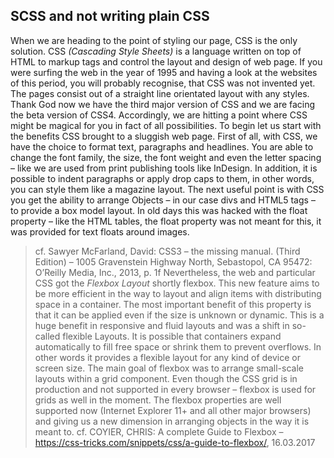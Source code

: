 ## SCSS and not writing plain CSS

When we are heading to the point of styling our page, CSS is the only solution. CSS *(Cascading Style Sheets)* is a language written on top of HTML to markup tags and control the layout and design of web page. If you were surfing the web in the year of 1995 and having a look at the websites of this period, you will probably recognise, that CSS was not invented yet. The pages consist out of a straight line orientated layout with any styles. Thank God now we have the third major version of CSS and we are facing the beta version of CSS4. Accordingly, we are hitting a point where CSS might be magical for you in fact of all possibilities. To begin let us start with the benefits CSS brought to a sluggish web page. First of all, with CSS, we have the choice to format text, paragraphs and headlines. You are able to change the font family, the size, the font weight and even the letter spacing – like we are used from print publishing tools like InDesign. In addition, it is possible to indent paragraphs or apply drop caps to them, in other words, you can style them like a magazine layout. The next useful point is with CSS you get the ability to arrange Objects – in our case divs and HTML5 tags – to provide a box model layout. In old days this was hacked with the float property – like the HTML tables, the float property was not meant for this, it was provided for text floats around images. 
> cf. Sawyer McFarland, David: CSS3 – the missing manual. (Third Edition) – 1005 Gravenstein Highway North, Sebastopol, CA 95472: O’Reilly Media, Inc., 2013, p. 1f
Nevertheless, the web and particular CSS got the *Flexbox Layout* shortly flexbox. This new feature aims to be more efficient in the way to layout and align items with distributing space in a container. The most important benefit of this property is that it can be applied even if the size is unknown or dynamic. This is a huge benefit in responsive and fluid layouts and was a shift in so-called flexible Layouts. It is possible that containers expand automatically to fill free space or shrink them to prevent overflows. In other words it provides a flexible layout for any kind of device or screen size. The main goal of flexbox was to arrange small-scale layouts within a grid component. Even though the CSS grid is in production and not supported in every browser – flexbox is used for grids as well in the moment. The flexbox properties are well supported now (Internet Explorer 11+ and all other major browsers) and giving us a new dimension in arranging objects in the way it is meant to.
> cf. COYIER, CHRIS: A complete Guide to Flexbox – https://css-tricks.com/snippets/css/a-guide-to-flexbox/, 16.03.2017